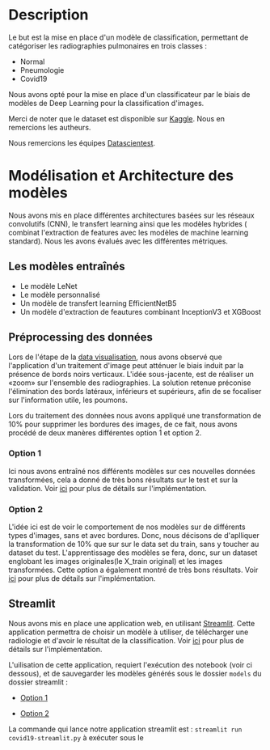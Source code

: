 # Description 
Le but est la mise en place d'un modèle de classification, permettant de catégoriser les radiographies pulmonaires en trois classes : 
- Normal 
- Pneumologie
- Covid19

Nous avons opté pour la mise en place d'un classificateur par le biais de modèles de Deep Learning pour la classification d'images.

Merci de noter que le dataset est disponible sur [Kaggle](https://www.kaggle.com/tawsifurrahman/covid19-radiography-database). Nous en remercions les autheurs.

Nous remercions les équipes [Datascientest](https://datascientest.com/).

# Modélisation et Architecture des modèles
Nous avons mis en place différentes architectures basées sur les réseaux convolutifs (CNN), le transfert learning ainsi que les modèles hybrides ( combinat l'extraction de features avec les modèles de machine learning standard). Nous les avons évalués avec les différentes métriques.

## Les modèles entraînés 

- Le modèle LeNet
- Le modèle personnalisé
- Un modèle de transfert learning EfficientNetB5
- Un modèle d'extraction de feautures combinant InceptionV3 et XGBoost

## Préprocessing des données

Lors de l'étape de la [data visualisation](https://github.com/sihamsaid/covid19-detection/blob/main/dataviz/datavisualisation.ipynb/), nous avons observé que l'application d'un traitement d'image peut atténuer le biais induit par la présence de bords noirs verticaux. L'idée sous-jacente, est de réaliser un «zoom» sur l'ensemble des radiographies. La solution retenue préconise l'élimination des bords latéraux, inférieurs et supérieurs, afin de se focaliser sur l'information utile, les poumons. 

Lors du traitement des données nous avons appliqué une transformation de 10% pour supprimer les bordures des images, de ce fait, nous avons procédé de deux manères différentes option 1 et option 2. 

### Option 1

Ici nous avons entraîné nos différents modèles sur ces nouvelles données transformées, cela a donné de très bons résultats sur le test et sur la validation. Voir [ici](https://github.com/sihamsaid/covid19-detection/blob/main/modeling/covid19_V1.ipynb) pour plus de détails sur l'implémentation.

### Option 2

L'idée ici est de voir le comportement de nos modèles sur de différents types d'images, sans et avec bordures. Donc, nous décisons de d'aplliquer la transformation de 10% que sur  sur le data set du train, sans y toucher au dataset du test. L'apprentissage des modèles se fera, donc, sur un dataset englobant les images originales(le X_train original) et les images transformées. Cette option a également montré de très bons résultats. 
Voir [ici](https://github.com/sihamsaid/covid19-detection/blob/main/modeling/covid19_V2.ipynb) pour plus de détails sur l'implémentation.



## Streamlit

Nous avons mis en place une application web, en utilisant [Streamlit]( https://www.streamlit.io/). Cette application permettra de choisir un modèle à utiliser, de télécharger une radiologie et d'avoir le résultat de la classification. Voir [ici](https://github.com/sihamsaid/covid19-detection/blob/main/streamlit/covid19-streamlit.py) pour plus de détails sur l'implémentation.

L'uilisation de cette application, requiert l'exécution des notebook (voir ci dessous), et de sauvegarder les modèles générés sous le dossier `models` du dossier streamlit :

-  [Option 1](https://github.com/sihamsaid/covid19-detection/blob/main/modeling/covid19_V1.ipynb)  

- [Option 2](https://github.com/sihamsaid/covid19-detection/blob/main/modeling/covid19_V2.ipynb)


La commande qui lance notre application streamlit est : `streamlit run covid19-streamlit.py` à exécuter sous le 